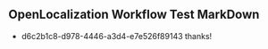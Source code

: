 ## OpenLocalization Workflow Test MarkDown
* d6c2b1c8-d978-4446-a3d4-e7e526f89143 
thanks!<!--HONumber=Mar16_HO3-->
